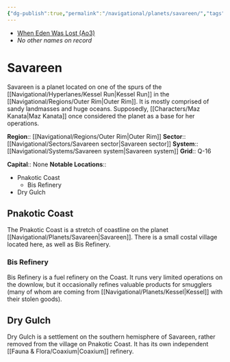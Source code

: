 ```yaml
---
{"dg-publish":true,"permalink":"/navigational/planets/savareen/","tags":["map","planet","kessel","outerrim","savareens","corellianrun"],"noteIcon":"saber1"}
---
```


- [When Eden Was Lost (Ao3)](https://archiveofourown.org/works/19334440)
- *No other names on record*
# Savareen

Savareen is a planet located on one of the spurs of the [[Navigational/Hyperlanes/Kessel Run\|Kessel Run]] in the [[Navigational/Regions/Outer Rim\|Outer Rim]]. It is mostly comprised of sandy landmasses and huge oceans. Supposedly, [[Characters/Maz Kanata\|Maz Kanata]] once considered the planet as a base for her operations. 

**Region**::  [[Navigational/Regions/Outer Rim\|Outer Rim]]
**Sector**::  [[Navigational/Sectors/Savareen sector\|Savareen sector]]
**System**::  [[Navigational/Systems/Savareen system\|Savareen system]]
**Grid**::  Q-16

**Capital**::  None
**Notable Locations**::
- Pnakotic Coast
	- Bis Refinery
- Dry Gulch
## Pnakotic Coast

The Pnakotic Coast is a stretch of coastline on the planet [[Navigational/Planets/Savareen\|Savareen]]. There is a small costal village located here, as well as Bis Refinery. 

### Bis Refinery

Bis Refinery is a fuel refinery on the Coast. It runs very limited operations on the downlow, but it occasionally refines valuable products for smugglers (many of whom are coming from [[Navigational/Planets/Kessel\|Kessel]] with their stolen goods).

## Dry Gulch

Dry Gulch is a settlement on the southern hemisphere of Savareen, rather removed from the village on Pnakotic Coast. It has its own independent [[Fauna & Flora/Coaxium\|Coaxium]] refinery. 

